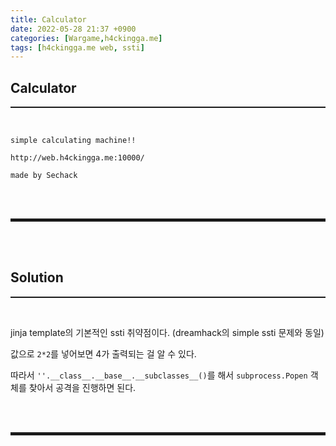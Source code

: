 ```yaml
---
title: Calculator
date: 2022-05-28 21:37 +0900
categories: [Wargame,h4ckingga.me]
tags: [h4ckingga.me web, ssti]
---
```


## Calculator
<hr style="border-top: 1px solid;"><br>

```
simple calculating machine!!

http://web.h4ckingga.me:10000/

made by Sechack
```

<br><br>
<hr style="border: 2px solid;">
<br><br>

## Solution
<hr style="border-top: 1px solid;"><br>

jinja template의 기본적인 ssti 취약점이다. (dreamhack의 simple ssti 문제와 동일)

값으로 ```2*2```를 넣어보면 4가 출력되는 걸 알 수 있다.

따라서 ```''.__class__.__base__.__subclasses__()```를 해서 ```subprocess.Popen``` 객체를 찾아서 공격을 진행하면 된다.

<br><br>
<hr style="border: 2px solid;">
<br><br>
